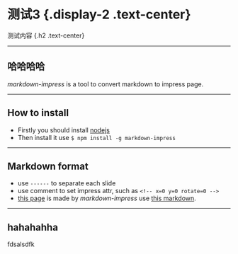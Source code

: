<!-- x=0 y=0 -->
# 测试3 {.display-2 .text-center}

测试内容 {.h2 .text-center}

------
<!-- x=-600 y=0-->
## 哈哈哈哈

*markdown-impress* is a tool to convert markdown to impress page.

------
<!-- x=600 y=0 -->
## How to install

+ Firstly you should install [nodejs](http://nodejs.org)
+ Then install it use `$ npm install -g markdown-impress`

------
<!-- x=600 y=1200 -->
## Markdown format

+ use `------` to separate each slide
+ use comment to set impress attr, such as `<!-- x=0 y=0 rotate=0 -->`
+ [this page](http://steel1990.github.io/markdown-impress/) is made by *markdown-impress* use [this markdown](https://raw.githubusercontent.com/steel1990/markdown-impress/master/README.md).

------
<!-- x=1800 y=0 -->
## hahahahha

fdsalsdfk